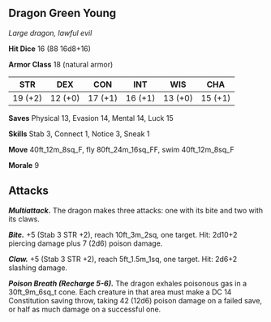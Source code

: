 ## Dragon Green Young

*Large dragon, lawful evil*

**Hit Dice** 16 (88 16d8+16)

**Armor Class** 18 (natural armor)

| STR     | DEX     | CON     | INT     | WIS     | CHA     |
|---------|---------|---------|---------|---------|---------|
| 19 (+2) | 12 (+0) | 17 (+1) | 16 (+1) | 13 (+0) | 15 (+1) |

**Saves** Physical 13, Evasion 14, Mental 14, Luck 15

**Skills** Stab 3, Connect 1, Notice 3, Sneak 1

**Move** 40ft\_12m\_8sq\_F, fly 80ft\_24m\_16sq\_FF, swim 40ft\_12m\_8sq\_F

**Morale** 9

## Attacks

***Multiattack.*** The dragon makes three attacks: one with its bite and two with its claws.

***Bite.*** +5 (Stab 3 STR +2), reach 10ft\_3m\_2sq, one target. Hit: 2d10+2 piercing damage plus 7 (2d6) poison damage.

***Claw.*** +5 (Stab 3 STR +2), reach 5ft\_1.5m\_1sq, one target. Hit: 2d6+2 slashing damage.

***Poison Breath (Recharge 5-6).*** The dragon exhales poisonous gas in a 30ft\_9m\_6sq\_t cone. Each creature in that area must make a DC 14 Constitution saving throw, taking 42 (12d6) poison damage on a failed save, or half as much damage on a successful one.

